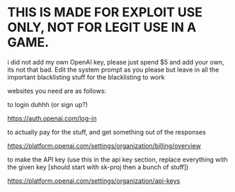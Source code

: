 # THIS IS MADE FOR EXPLOIT USE ONLY, NOT FOR LEGIT USE IN A GAME.
i did not add my own OpenAI key, please just spend $5 and add your own, its not that bad. Edit the system prompt as you please but leave in all the important blacklisting stuff for the blacklisting to work

websites you need are as follows:

to login duhhh (or sign up?)

https://auth.openai.com/log-in

to actually pay for the stuff, and get something out of the responses

https://platform.openai.com/settings/organization/billing/overview

to make the API key (use this in the api key section, replace everything with the given key [should start with sk-proj then a bunch of stuff])

https://platform.openai.com/settings/organization/api-keys
